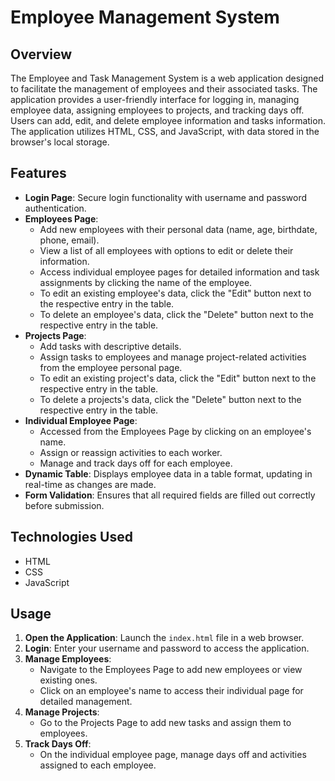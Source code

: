 # Employee Management System

## Overview
The Employee and Task Management System is a web application designed to facilitate the management of employees and their associated tasks. The application provides a user-friendly interface for logging in, managing employee data, assigning employees to projects, and tracking days off. Users can add, edit, and delete employee information and tasks information. 
The application utilizes HTML, CSS, and JavaScript, with data stored in the browser's local storage.

## Features
- **Login Page**: Secure login functionality with username and password authentication.
- **Employees Page**: 
  - Add new employees with their personal data (name, age, birthdate, phone, email).
  - View a list of all employees with options to edit or delete their information.
  - Access individual employee pages for detailed information and task assignments by clicking the name of the employee.
  - To edit an existing employee's data, click the "Edit" button next to the respective entry in the table.
  - To delete an employee's data, click the "Delete" button next to the respective entry in the table.
- **Projects Page**: 
  - Add tasks with descriptive details.
  - Assign tasks to employees and manage project-related activities from the employee personal page.
  - To edit an existing project's data, click the "Edit" button next to the respective entry in the table.
  - To delete a projects's data, click the "Delete" button next to the respective entry in the table.
- **Individual Employee Page**: 
  - Accessed from the Employees Page by clicking on an employee's name.
  - Assign or reassign activities to each worker.
  - Manage and track days off for each employee.
- **Dynamic Table**: Displays employee data in a table format, updating in real-time as changes are made.
- **Form Validation**: Ensures that all required fields are filled out correctly before submission.

## Technologies Used
- HTML
- CSS
- JavaScript

## Usage
1. **Open the Application**: Launch the `index.html` file in a web browser.
2. **Login**: Enter your username and password to access the application.
3. **Manage Employees**: 
   - Navigate to the Employees Page to add new employees or view existing ones.
   - Click on an employee's name to access their individual page for detailed management.
4. **Manage Projects**: 
   - Go to the Projects Page to add new tasks and assign them to employees.
5. **Track Days Off**: 
   - On the individual employee page, manage days off and activities assigned to each employee.
